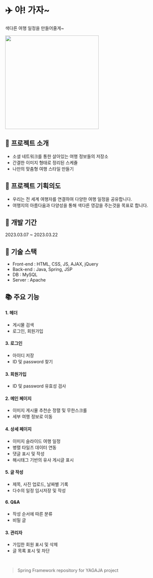 # ✈️ 야! 가자~

색다른 여행 일정을 만들어줄게~

<img src='https://github.com/XCEVOR/teamproject-yagaja-spring-fw/assets/111336041/bb11c85d-3ece-4d62-8ccb-d7bf8888521b' width=300px text-align='center' />

<br>

## 📄 프로젝트 소개
- 소셜 네트워크를 통한 살아있는 여행 정보들의 저장소
- 간결한 이미지 형태로 정리된 스케쥴
- 나만의 맞춤형 여행 스타일 만들기

## 🎯 프로젝트 기획의도
- 우리는 전 세계 여행자를 연결하여 다양한 여행 일정을 공유합니다.
- 여행지의 아름다움과 다양성을 통해 색다른 영감을 주는것을 목표로 합니다.

## 📅 개발 기간
2023.03.07 ~ 2023.03.22

## 🔧 기술 스택
- Front-end : HTML, CSS, JS, AJAX, jQuery
- Back-end : Java, Spring, JSP
- DB : MySQL
- Server : Apache

## 📚 주요 기능
#### 1. 헤더
- 게시물 검색
- 로그인, 회원가입

#### 3. 로그인
- 아이디 저장
- ID 및 password 찾기
#### 3. 회원가입
- ID 및 password 유효성 검사
#### 2. 메인 페이지
- 이미지 게시물 추천순 정렬 및 무한스크롤
- 세부 여행 정보로 이동
#### 4. 상세 페이지
- 이미지 슬라이드 여행 일정
- 병렬 타일즈 데이터 연동
- 댓글 표시 및 작성
- 해시태그 기반의 유사 게시글 표시
#### 5. 글 작성
- 제목, 사진 업로드, 날짜별 기록
- 다수의 일정 임시저장 및 작성
#### 6. Q&A
- 작성 순서에 따른 분류
- 비밀 글
#### 3. 관리자
- 가입한 회원 표시 및 삭제
- 글 목록 표시 및 차단

<br>

> Spring Framework repository for YAGAJA project
